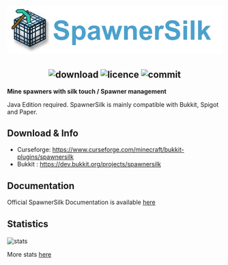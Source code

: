 <h1  align="center">
    <img src="spawnersilk-logo.png" alt="SpawnerSilk" width="800" /><br>
</h1>

<h2  align="center">
    <img src="http://cf.way2muchnoise.eu/full_322295_downloads.svg" alt="download"/> 
    <img src="https://img.shields.io/github/license/apavarino/spawnersilk" alt="licence"/>
    <img src="https://img.shields.io/github/last-commit/apavarino/spawnersilk" alt="commit"/> 
</h2>


**Mine spawners with silk touch / Spawner management**

Java Edition required. SpawnerSilk is mainly compatible with Bukkit, Spigot and Paper.

## Download & Info

* Curseforge: https://www.curseforge.com/minecraft/bukkit-plugins/spawnersilk
* Bukkit : https://dev.bukkit.org/projects/spawnersilk

## Documentation

Official SpawnerSilk Documentation is available [here](https://apavarino.github.io/SpawnerSilk/)

## Statistics
<img align="center" src="https://bstats.org/signatures/bukkit/Spawnersilk.svg" alt="stats"/> 

More stats [here](https://bstats.org/plugin/bukkit/SpawnerSilk/5536)
